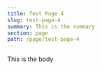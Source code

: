 ```yaml
---
title: Test Page 4
slug: test-page-4
summary: This is the summary
section: page
path: /page/test-page-4
---
```


This is the body
